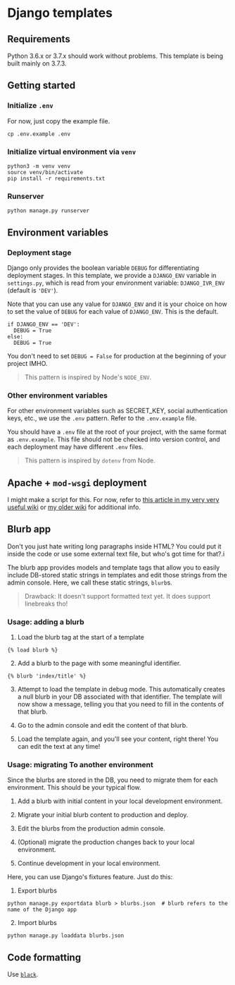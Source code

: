 # Django templates

## Requirements

Python 3.6.x or 3.7.x should work without problems. This template is being built mainly on 3.7.3.

## Getting started

### Initialize `.env`

For now, just copy the example file.

```
cp .env.example .env
```

### Initialize virtual environment via `venv`

```
python3 -m venv venv
source venv/bin/activate
pip install -r requirements.txt
```

### Runserver

```
python manage.py runserver
```

## Environment variables

### Deployment stage

Django only provides the boolean variable `DEBUG` for differentiating deployment stages. In this template, we provide a `DJANGO_ENV` variable in `settings.py`, which is read from your environment variable: `DJANGO_IVR_ENV` (default is `'DEV'`).

Note that you can use any value for `DJANGO_ENV` and it is your choice on how to set the value of `DEBUG` for each value of `DJANGO_ENV`. This is the default.

```
if DJANGO_ENV == 'DEV':
  DEBUG = True
else:
  DEBUG = True
```

You don't need to set `DEBUG = False` for production at the beginning of your project IMHO.

> This pattern is inspired by Node's `NODE_ENV`.

### Other environment variables

For other environment variables such as SECRET_KEY, social authentication keys, etc., we use the `.env` pattern. Refer to the `.env.example` file.

You should have a `.env` file at the root of your project, with the same format as `.env.example`. This file should not be checked into version control, and each deployment may have different `.env` files.

> This pattern is inspired by `dotenv` from Node.

## Apache + `mod-wsgi` deployment

I might make a script for this. For now, refer to [this article in my very very useful wiki](https://github.com/itsnamgyu/ugh/wiki/Django-Deployment-on-Apache) or [my older wiki](https://github.com/itsnamgyu/django-two/wiki) for additional info.

## Blurb app

Don't you just hate writing long paragraphs inside HTML? You could put it inside the code or use some external text file, but who's got time for that?.i

The blurb app provides models and template tags that allow you to easily include DB-stored static strings in templates and edit those strings from the admin console. Here, we call these static strings, `blurb`s.

> Drawback: It doesn't support formatted text yet. It does support linebreaks tho!

### Usage: adding a blurb

1. Load the blurb tag at the start of a template

```django-html
{% load blurb %}
```

2. Add a blurb to the page with some meaningful identifier.

```django-html
{% blurb 'index/title' %}
```

3. Attempt to load the template in debug mode. This automatically creates a null blurb in your DB associated with that identifier. The template will now show a message, telling you that you need to fill in the contents of that blurb.

4. Go to the admin console and edit the content of that blurb.

5. Load the template again, and you'll see your content, right there! You can edit the text at any time!

### Usage: migrating To another environment

Since the blurbs are stored in the DB, you need to migrate them for each environment. This should be your typical flow.

1. Add a blurb with initial content in your local development environment.

2. Migrate your initial blurb content to production and deploy.

3. Edit the blurbs from the production admin console.

4. (Optional) migrate the production changes back to your local environment.

5. Continue development in your local environment.

Here, you can use Django's fixtures feature. Just do this:

1. Export blurbs

```
python manage.py exportdata blurb > blurbs.json  # blurb refers to the name of the Django app
```

2. Import blurbs

```
python manage.py loaddata blurbs.json
```

## Code formatting

Use [`black`](https://black.readthedocs.io/en/stable/installation_and_usage.html).
